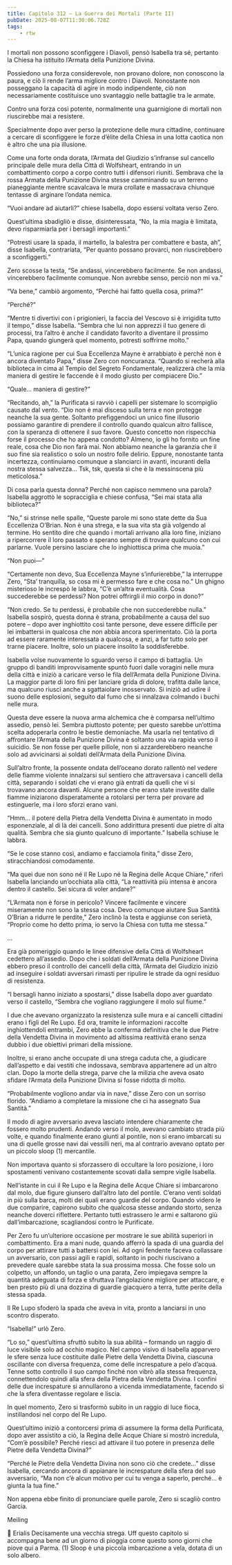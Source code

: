 ```yaml
---
title: Capitolo 312 – La Guerra dei Mortali (Parte II)
pubDate: 2025-08-07T11:30:06.728Z
tags:
    - rtw
---
```











I mortali non possono sconfiggere i Diavoli, pensò Isabella tra sé, pertanto la Chiesa ha istituito l’Armata della Punizione Divina.


Possiedono una forza considerevole, non provano dolore, non conoscono la paura, e ciò li rende l’arma migliore contro i Diavoli. Nonostante non posseggano la capacità di agire in modo indipendente, ciò non necessariamente costituisce uno svantaggio nelle battaglie tra le armate.


Contro una forza così potente, normalmente una guarnigione di mortali non riuscirebbe mai a resistere.


Specialmente dopo aver perso la protezione delle mura cittadine, continuare a cercare di sconfiggere le forze d’élite della Chiesa in una lotta caotica non è altro che una pia illusione.


Come una forte onda dorata, l’Armata del Giudizio s’infranse sul cancello principale delle mura della Città di Wolfsheart, entrando in un combattimento corpo a corpo contro tutti i difensori riuniti. Sembrava che la rossa Armata della Punizione Divina stesse camminando su un terreno pianeggiante mentre scavalcava le mura crollate e massacrava chiunque tentasse di arginare l’ondata nemica.


“Vuoi andare ad aiutarli?” chiese Isabella, dopo essersi voltata verso Zero.


Quest’ultima sbadigliò e disse, disinteressata, “No, la mia magia è limitata, devo risparmiarla per i bersagli importanti.”


“Potresti usare la spada, il martello, la balestra per combattere e basta, ah”, disse Isabella, contrariata, “Per quanto possano provarci, non riuscirebbero a sconfiggerti.”


Zero scosse la testa, “Se andassi, vincerebbero facilmente. Se non andassi, vincerebbero facilmente comunque. Non avrebbe senso, perciò non mi va.”


“Va bene,” cambiò argomento, “Perché hai fatto quella cosa, prima?”


“Perché?”


“Mentre ti divertivi con i prigionieri, la faccia del Vescovo si è irrigidita tutto il tempo,” disse Isabella. “Sembra che lui non apprezzi il tuo genere di processi, tra l’altro è anche il candidato favorito a diventare il prossimo Papa, quando giungerà quel momento, potresti soffrirne molto.”


“L’unica ragione per cui Sua Eccellenza Mayne è arrabbiato è perché non è ancora diventato Papa,” disse Zero con noncuranza. “Quando si recherà alla biblioteca in cima al Tempio del Segreto Fondamentale, realizzerà che la mia maniera di gestire le faccende è il modo giusto per compiacere Dio.”


“Quale… maniera di gestire?”


“Recitando, ah,” la Purificata si ravviò i capelli per sistemare lo scompiglio causato dal vento. “Dio non è mai disceso sulla terra e non protegge neanche la sua gente. Soltanto prefiggendoci un unico fine illusorio possiamo garantire di prendere il controllo quando qualcun altro fallisce, con la speranza di ottenere il suo favore. Questo concetto non rispecchia forse il processo che ho appena condotto? Almeno, io gli ho fornito un fine reale, cosa che Dio non farà mai. Non abbiamo neanche la garanzia che il suo fine sia realistico o solo un nostro folle delirio. Eppure, nonostante tanta incertezza, continuiamo comunque a slanciarci in avanti, incuranti della nostra stessa salvezza… Tsk, tsk, questa sì che è la messinscena più meticolosa.”


Di cosa parla questa donna? Perché non capisco nemmeno una parola? Isabella aggrottò le sopracciglia e chiese confusa, “Sei mai stata alla biblioteca?”


“No,” si strinse nelle spalle, “Queste parole mi sono state dette da Sua Eccellenza O’Brian. Non è una strega, e la sua vita sta già volgendo al termine. Ho sentito dire che quando i mortali arrivano alla loro fine, iniziano a ripercorrere il loro passato e sperano sempre di trovare qualcuno con cui parlarne. Vuole persino lasciare che lo inghiottisca prima che muoia.”


“Non puoi—”


“Certamente non devo, Sua Eccellenza Mayne s’infurierebbe,” la interruppe Zero, “Sta’ tranquilla, so cosa mi è permesso fare e che cosa no.” Un ghigno misterioso le increspò le labbra, “C’è un’altra eventualità. Cosa succederebbe se perdessi? Non potrei offrirgli il mio corpo in dono?”


“Non credo. Se tu perdessi, è probabile che non succederebbe nulla.” Isabella sospirò, questa donna è strana, probabilmente a causa del suo potere – dopo aver inghiottito così tante persone, deve essere difficile per lei imbattersi in qualcosa che non abbia ancora sperimentato. Ciò la porta ad essere raramente interessata a qualcosa, e anzi, a far tutto solo per trarne piacere. Inoltre, solo un piacere insolito la soddisferebbe.


Isabella volse nuovamente lo sguardo verso il campo di battaglia. Un gruppo di banditi improvvisamente spuntò fuori dalle voragini nelle mura della città e iniziò a caricare verso le fila dell’Armata della Punizione Divina. La maggior parte di loro finì per lanciare grida di dolore, trafitta dalle lance, ma qualcuno riuscì anche a sgattaiolare inosservato. Si iniziò ad udire il suono delle esplosioni, seguito dal fumo che si innalzava colmando i buchi nelle mura.


Questa deve essere la nuova arma alchemica che è comparsa nell’ultimo assedio, pensò lei. Sembra piuttosto potente; per questo sarebbe un’ottima scelta adoperarla contro le bestie demoniache. Ma usarla nel tentativo di affrontare l’Armata della Punizione Divina è soltanto una via rapida verso il suicidio. Se non fosse per quelle pillole, non si azzarderebbero neanche solo ad avvicinarsi ai soldati dell’Armata della Punizione Divina.


Sull’altro fronte, la possente ondata dell’oceano dorato rallentò nel vedere delle fiamme violente innalzarsi sul sentiero che attraversava i cancelli della città, separando i soldati che vi erano già entrati da quelli che vi si trovavano ancora davanti. Alcune persone che erano state investite dalle fiamme iniziarono disperatamente a rotolarsi per terra per provare ad estinguerle, ma i loro sforzi erano vani.


“Hmm… il potere della Pietra della Vendetta Divina è aumentato in modo esponenziale, al di là dei cancelli. Sono addirittura presenti due pietre di alta qualità. Sembra che sia giunto qualcuno di importante.” Isabella schiuse le labbra.


“Se le cose stanno così, andiamo e facciamola finita,” disse Zero, stiracchiandosi comodamente.


“Ma quei due non sono né il Re Lupo né la Regina delle Acque Chiare,” riferì Isabella lanciando un’occhiata alla città, “La reattività più intensa è ancora dentro il castello. Sei sicura di voler andare?”


“L’Armata non è forse in pericolo? Vincere facilmente e vincere miseramente non sono la stessa cosa. Devo comunque aiutare Sua Santità O’Brian a ridurre le perdite,” Zero inclinò la testa e aggiunse con serietà, “Proprio come ho detto prima, io servo la Chiesa con tutta me stessa.”


…


Era già pomeriggio quando le linee difensive della Città di Wolfsheart cedettero all’assedio. Dopo che i soldati dell’Armata della Punizione Divina ebbero preso il controllo dei cancelli della città, l’Armata del Giudizio iniziò ad inseguire i soldati avversari rimasti per ripulire le strade da ogni residuo di resistenza.


“I bersagli hanno iniziato a spostarsi,” disse Isabella dopo aver guardato verso il castello, “Sembra che vogliano raggiungere il molo sul fiume.”


I due che avevano organizzato la resistenza sulle mura e ai cancelli cittadini erano i figli del Re Lupo. Ed ora, tramite le informazioni raccolte inghiottendoli entrambi, Zero ebbe la conferma definitiva che le due Pietre della Vendetta Divina in movimento ad altissima reattività erano senza dubbio i due obiettivi primari della missione.


Inoltre, si erano anche occupate di una strega caduta che, a giudicare dall’aspetto e dai vestiti che indossava, sembrava appartenere ad un altro clan. Dopo la morte della strega, parve che la milizia che aveva osato sfidare l’Armata della Punizione Divina si fosse ridotta di molto.


“Probabilmente vogliono andar via in nave,” disse Zero con un sorriso florido. “Andiamo a completare la missione che ci ha assegnato Sua Santità.”


Il modo di agire avversario aveva lasciato intendere chiaramente che fossero molto prudenti. Andando verso il molo, avevano cambiato strada più volte, e quando finalmente erano giunti al pontile, non si erano imbarcati su una di quelle grosse navi dai vessilli neri, ma al contrario avevano optato per un piccolo sloop (1) mercantile.


Non importava quanto si sforzassero di occultare la loro posizione, i loro spostamenti venivano costantemente scovati dalla sempre vigile Isabella.


Nell’istante in cui il Re Lupo e la Regina delle Acque Chiare si imbarcarono dal molo, due figure giunsero dall’altro lato del pontile. C’erano venti soldati in più sulla barca, molti dei quali erano guardie del corpo. Quando videro le due comparire, capirono subito che qualcosa stesse andando storto, senza neanche doverci riflettere. Pertanto tutti estrassero le armi e saltarono giù dall’imbarcazione, scagliandosi contro le Purificate.


Per Zero fu un’ulteriore occasione per mostrare le sue abilità superiori in combattimento. Era a mani nude, quando afferrò la spada di una guardia del corpo per attirare tutti a battersi con lei. Ad ogni fendente faceva collassare un avversario, con passi agili e rapidi, soltanto in pochi riuscivano a prevedere quale sarebbe stata la sua prossima mossa. Che fosse solo un colpetto, un affondo, un taglio o una parata, Zero impiegava sempre la quantità adeguata di forza e sfruttava l’angolazione migliore per attaccare, e ben presto più di una dozzina di guardie giacquero a terra, tutte perite della stessa spada.


Il Re Lupo sfoderò la spada che aveva in vita, pronto a lanciarsi in uno scontro disperato.


“Isabella!” urlò Zero.


“Lo so,” quest’ultima sfruttò subito la sua abilità – formando un raggio di luce visibile solo ad occhio magico. Nel campo visivo di Isabella apparvero le sfere senza luce costituite dalle Pietre della Vendetta Divina, ciascuna oscillante con diversa frequenza, come delle increspature a pelo d’acqua. Tenne sotto controllo il suo campo finché non vibrò alla stessa frequenza, connettendolo quindi alla sfera della Pietra della Vendetta Divina. I confini delle due increspature si annullarono a vicenda immediatamente, facendo sì che la sfera diventasse regolare e liscia.


In quel momento, Zero si trasformò subito in un raggio di luce fioca, instillandosi nel corpo del Re Lupo.


Quest’ultimo iniziò a contorcersi prima di assumere la forma della Purificata, dopo aver assistito a ciò, la Regina delle Acque Chiare si mostrò incredula, “Com’è possibile? Perché riesci ad attivare il tuo potere in presenza delle Pietre della Vendetta Divina?”


“Perché le Pietre della Vendetta Divina non sono ciò che credete…” disse Isabella, cercando ancora di appianare le increspature della sfera del suo avversario, “Ma non c’è alcun motivo per cui tu venga a saperlo, perché… è giunta la tua fine.”


Non appena ebbe finito di pronunciare quelle parole, Zero si scagliò contro Garcia.










Meiling


💬 Erialis Decisamente una vecchia strega.  Uff questo capitolo si accompagna bene ad un giorno di pioggia come questo sono giorni che piove qui a Parma.  (1) Sloop è una piccola imbarcazione a vela, dotata di un solo albero.




                                


                                



